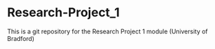 # Research-Project_1

This is a git repository for the Research Project 1 module (University of Bradford)
